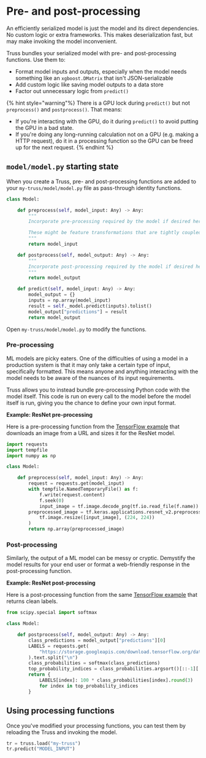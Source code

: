 # Pre- and post-processing

An efficiently serialized model is just the model and its direct dependencies. No custom logic or extra frameworks. This makes deserialization fast, but may make invoking the model inconvenient.

Truss bundles your serialized model with pre- and post-processing functions. Use them to:

* Format model inputs and outputs, especially when the model needs something like an `xgboost.DMatrix` that isn't JSON-serializable
* Add custom logic like saving model outputs to a data store
* Factor out unnecessary logic from `predict()`

{% hint style="warning"%}
There is a GPU lock during `predict()` but not `preprocess()` and `postprocess()`. That means:

* If you're interacting with the GPU, do it during `predict()` to avoid putting the GPU in a bad state.
* If you're doing any long-running calculation not on a GPU (e.g. making a HTTP request), do it in a processing function so the GPU can be freed up for the next request.
{% endhint %}

## `model/model.py` starting state

When you create a Truss, pre- and post-processing functions are added to your `my-truss/model/model.py` file as pass-through identity functions.

```python
class Model:

    def preprocess(self, model_input: Any) -> Any:
        """
        Incorporate pre-processing required by the model if desired here.

        These might be feature transformations that are tightly coupled to the model.
        """
        return model_input

    def postprocess(self, model_output: Any) -> Any:
        """
        Incorporate post-processing required by the model if desired here.
        """
        return model_output

    def predict(self, model_input: Any) -> Any:
        model_output = {}
        inputs = np.array(model_input)
        result = self._model.predict(inputs).tolist()
        model_output["predictions"] = result
        return model_output
```

Open `my-truss/model/model.py` to modify the functions.

### Pre-processing

ML models are picky eaters. One of the difficulties of using a model in a production system is that it may only take a certain type of input, specifically formatted. This means anyone and anything interacting with the model needs to be aware of the nuances of its input requirements.

Truss allows you to instead bundle pre-processing Python code with the model itself. This code is run on every call to the model before the model itself is run, giving you the chance to define your own input format.

**Example: ResNet pre-processing**

Here is a pre-processing function from the [TensorFlow example](../create/tensorflow.md) that downloads an image from a URL and sizes it for the ResNet model.

```python
import requests
import tempfile
import numpy as np

class Model:

    def preprocess(self, model_input: Any) -> Any:
        request = requests.get(model_input)
        with tempfile.NamedTemporaryFile() as f:
            f.write(request.content)
            f.seek(0)
            input_image = tf.image.decode_png(tf.io.read_file(f.name))
        preprocessed_image = tf.keras.applications.resnet_v2.preprocess_input(
            tf.image.resize([input_image], (224, 224))
        )
        return np.array(preprocessed_image)
```

### Post-processing

Similarly, the output of a ML model can be messy or cryptic. Demystify the model results for your end user or format a web-friendly response in the post-processing function.

**Example: ResNet post-processing**

Here is a post-processing function from the same [TensorFlow example](../create/tensorflow.md) that returns clean labels.

```python
from scipy.special import softmax

class Model:

    def postprocess(self, model_output: Any) -> Any:
        class_predictions = model_output["predictions"][0]
        LABELS = requests.get(
            "https://storage.googleapis.com/download.tensorflow.org/data/ImageNetLabels.txt"
        ).text.split("\n")
        class_probabilities = softmax(class_predictions)
        top_probability_indices = class_probabilities.argsort()[::-1][:5].tolist()
        return {
            LABELS[index]: 100 * class_probabilities[index].round(3)
            for index in top_probability_indices
        }
```

## Using processing functions

Once you've modified your processing functions, you can test them by reloading the Truss and invoking the model.

```python
tr = truss.load("my-truss")
tr.predict("MODEL_INPUT")
```
